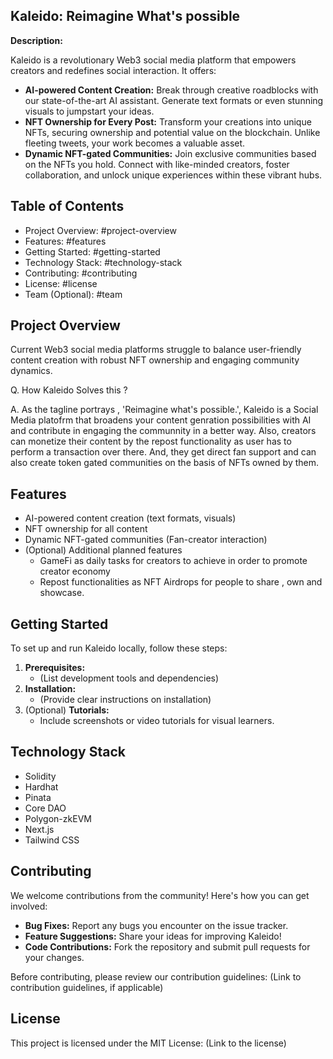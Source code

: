 ## Kaleido: Reimagine What's possible

**Description:**

Kaleido is a revolutionary Web3 social media platform that empowers creators and redefines social interaction. It offers:

* **AI-powered Content Creation:**  Break through creative roadblocks with our state-of-the-art AI assistant. Generate text formats or even stunning visuals to jumpstart your ideas.
* **NFT Ownership for Every Post:**  Transform your creations into unique NFTs, securing ownership and potential value on the blockchain. Unlike fleeting tweets, your work becomes a valuable asset.
* **Dynamic NFT-gated Communities:**  Join exclusive communities based on the NFTs you hold. Connect with like-minded creators, foster collaboration, and unlock unique experiences within these vibrant hubs.

## Table of Contents

* Project Overview: #project-overview
* Features: #features
* Getting Started: #getting-started
* Technology Stack: #technology-stack
* Contributing: #contributing
* License: #license
* Team (Optional): #team

## Project Overview

Current Web3 social media platforms struggle to balance user-friendly content creation with robust NFT ownership and engaging community dynamics.

Q. How Kaleido Solves this ?

A.  As the tagline portrays , 'Reimagine what's possible.', Kaleido is a Social Media platofrm that broadens your content genration possibilities with AI and contribute in engaging the communnity in a better way. Also, creators can monetize their content by the repost functionality as user has to perform a  transaction over there. And, they get direct fan support and can also create token gated communities on the basis of NFTs owned by them.

## Features

* AI-powered content creation (text formats, visuals)
* NFT ownership for all content
* Dynamic NFT-gated communities (Fan-creator interaction)
* (Optional) Additional planned features
   - GameFi as daily tasks for creators to achieve in order to promote creator economy
   - Repost functionalities as NFT Airdrops for people to share , own and showcase.

## Getting Started

To set up and run Kaleido locally, follow these steps:

1. **Prerequisites:**
    * (List development tools and dependencies)
2. **Installation:**
    * (Provide clear instructions on installation)
3. (Optional) **Tutorials:**
    * Include screenshots or video tutorials for visual learners.

## Technology Stack

* Solidity
* Hardhat
* Pinata
* Core DAO
* Polygon-zkEVM
* Next.js
* Tailwind CSS


## Contributing

We welcome contributions from the community! Here's how you can get involved:

* **Bug Fixes:** Report any bugs you encounter on the issue tracker.
* **Feature Suggestions:** Share your ideas for improving Kaleido!
* **Code Contributions:** Fork the repository and submit pull requests for your changes.

Before contributing, please review our contribution guidelines: (Link to contribution guidelines, if applicable)

## License

This project is licensed under the MIT License: (Link to the license)

